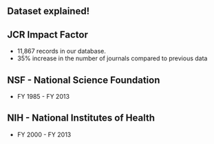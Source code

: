 ## Dataset explained!

## JCR Impact Factor
* 11,867 records in our database.
* 35% increase in the number of journals compared to previous data

## NSF - National Science Foundation
* FY 1985 - FY 2013


## NIH - National Institutes of Health
* FY 2000 - FY 2013
